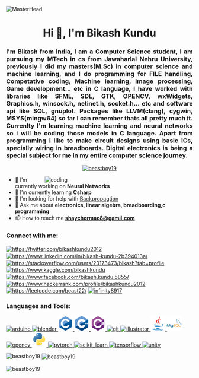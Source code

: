 ![MasterHead](https://blogger.googleusercontent.com/img/b/R29vZ2xl/AVvXsEiefmqA1zb79FUB_oB65j8tSJJsTGk5pb82SW0dVsCRG_GXbOuqEGiNCfLAXLpUXRBPBoV8coshyx2OV-lpXcym3dAR6HJ6pLClv2jwE4kXXe4XkMiJGk8g1jFl0swYoSyDcOAGiHmhSamIp2RhaIIEYM_WTarQPDa2KTSnx3ll3YIqqSC4H_sxbz6Dezk/s1920/carbon-fiber-fine-sticks-r05bjq21l5x2ggmi.jpg)
<h1 align="center">Hi 👋, I'm Bikash Kundu</h1>
<h3 align="justify">I'm Bikash from India, I am a Computer Science student, I am pursuing my MTech in cs from Jawaharlal Nehru University, previously I did my masters(M.Sc) in computer science and machine learning, and I do programming for FILE handling, Competative coding, Machine learning, Image processing, Game development... etc in C language, I have worked with libraries like SFML, SDL, GTK, OPENCV, wxWidgets, Graphics.h, winsock.h, netinet.h, socket.h... etc and software api like SQL, gnuplot. Packages like LLVM(clang), cygwin, MSYS(mingw64) so far I can remember thats all pretty much it. Currenlty I'm learning machine learning and neural networks so i will be coding those models in C language. Apart from programming I like to make circuit designs using basic ICs, specially wiring in breadboards. Digital electronics is being a special subject for me in my entire computer science journey.</h3>

<p align="center"> <a href="https://github.com/ryo-ma/github-profile-trophy"><img src="https://github-profile-trophy.vercel.app/?username=beastboy19" alt="beastboy19" /></a> </p>

<img align="right" alt="coding" width="400" src="https://cdn.dribbble.com/users/5690231/screenshots/16191500/media/4fbd0ec22f13a3521bb37cc5fe8b1cb3.gif">

- 🔭 I’m currently working on **Neural Networks**
- 🌱 I’m currently learning **Csharp**
- 🤝 I’m looking for help with [Backpropagtion](https://github.com/BeastBoy19/Supervised_Learning_C)
- 💬 Ask me about **electronics, linear algebra, breadboarding,c programming**
- 📫 How to reach me **shaychormac8@gamil.com**

<h3 align="left">Connect with me:</h3>
<p align="left">
<a href="https://twitter.com/bikashkundu2012" target="blank"><img align="center" src="https://raw.githubusercontent.com/rahuldkjain/github-profile-readme-generator/master/src/images/icons/Social/twitter.svg" alt="https://twitter.com/bikashkundu2012" height="30" width="40" /></a>
<a href="https://linkedin.com/in/https://www.linkedin.com/in/bikash-kundu-2b394013a/" target="blank"><img align="center" src="https://raw.githubusercontent.com/rahuldkjain/github-profile-readme-generator/master/src/images/icons/Social/linked-in-alt.svg" alt="https://www.linkedin.com/in/bikash-kundu-2b394013a/" height="30" width="40" /></a>
<a href="https://stackoverflow.com/users/https://stackoverflow.com/users/23173473/bikash?tab=profile" target="blank"><img align="center" src="https://raw.githubusercontent.com/rahuldkjain/github-profile-readme-generator/master/src/images/icons/Social/stack-overflow.svg" alt="https://stackoverflow.com/users/23173473/bikash?tab=profile" height="30" width="40" /></a>
<a href="https://kaggle.com/https://www.kaggle.com/bikashkundu" target="blank"><img align="center" src="https://raw.githubusercontent.com/rahuldkjain/github-profile-readme-generator/master/src/images/icons/Social/kaggle.svg" alt="https://www.kaggle.com/bikashkundu" height="30" width="40" /></a>
<a href="https://fb.com/https://www.facebook.com/bikash.kundu.5855/" target="blank"><img align="center" src="https://raw.githubusercontent.com/rahuldkjain/github-profile-readme-generator/master/src/images/icons/Social/facebook.svg" alt="https://www.facebook.com/bikash.kundu.5855/" height="30" width="40" /></a>
<a href="https://www.hackerrank.com/https://www.hackerrank.com/profile/bikashkundu2012" target="blank"><img align="center" src="https://raw.githubusercontent.com/rahuldkjain/github-profile-readme-generator/master/src/images/icons/Social/hackerrank.svg" alt="https://www.hackerrank.com/profile/bikashkundu2012" height="30" width="40" /></a>
<a href="https://www.leetcode.com/https://leetcode.com/beast22/" target="blank"><img align="center" src="https://raw.githubusercontent.com/rahuldkjain/github-profile-readme-generator/master/src/images/icons/Social/leet-code.svg" alt="https://leetcode.com/beast22/" height="30" width="40" /></a>
<a href="https://discord.gg/infinity8917" target="blank"><img align="center" src="https://raw.githubusercontent.com/rahuldkjain/github-profile-readme-generator/master/src/images/icons/Social/discord.svg" alt="infinity8917" height="30" width="40" /></a>
</p>

<h3 align="left">Languages and Tools:</h3>
<p align="left"> <a href="https://www.arduino.cc/" target="_blank" rel="noreferrer"> <img src="https://cdn.worldvectorlogo.com/logos/arduino-1.svg" alt="arduino" width="40" height="40"/> </a> <a href="https://www.blender.org/" target="_blank" rel="noreferrer"> <img src="https://download.blender.org/branding/community/blender_community_badge_white.svg" alt="blender" width="40" height="40"/> </a> <a href="https://www.cprogramming.com/" target="_blank" rel="noreferrer"> <img src="https://raw.githubusercontent.com/devicons/devicon/master/icons/c/c-original.svg" alt="c" width="40" height="40"/> </a> <a href="https://www.w3schools.com/cpp/" target="_blank" rel="noreferrer"> <img src="https://raw.githubusercontent.com/devicons/devicon/master/icons/cplusplus/cplusplus-original.svg" alt="cplusplus" width="40" height="40"/> </a> <a href="https://www.w3schools.com/cs/" target="_blank" rel="noreferrer"> <img src="https://raw.githubusercontent.com/devicons/devicon/master/icons/csharp/csharp-original.svg" alt="csharp" width="40" height="40"/> </a> <a href="https://git-scm.com/" target="_blank" rel="noreferrer"> <img src="https://www.vectorlogo.zone/logos/git-scm/git-scm-icon.svg" alt="git" width="40" height="40"/> </a> <a href="https://www.adobe.com/in/products/illustrator.html" target="_blank" rel="noreferrer"> <img src="https://www.vectorlogo.zone/logos/adobe_illustrator/adobe_illustrator-icon.svg" alt="illustrator" width="40" height="40"/> </a> <a href="https://www.java.com" target="_blank" rel="noreferrer"> <img src="https://raw.githubusercontent.com/devicons/devicon/master/icons/java/java-original.svg" alt="java" width="40" height="40"/> </a> <a href="https://www.mysql.com/" target="_blank" rel="noreferrer"> <img src="https://raw.githubusercontent.com/devicons/devicon/master/icons/mysql/mysql-original-wordmark.svg" alt="mysql" width="40" height="40"/> </a> <a href="https://opencv.org/" target="_blank" rel="noreferrer"> <img src="https://www.vectorlogo.zone/logos/opencv/opencv-icon.svg" alt="opencv" width="40" height="40"/> </a> <a href="https://www.python.org" target="_blank" rel="noreferrer"> <img src="https://raw.githubusercontent.com/devicons/devicon/master/icons/python/python-original.svg" alt="python" width="40" height="40"/> </a> <a href="https://pytorch.org/" target="_blank" rel="noreferrer"> <img src="https://www.vectorlogo.zone/logos/pytorch/pytorch-icon.svg" alt="pytorch" width="40" height="40"/> </a> <a href="https://scikit-learn.org/" target="_blank" rel="noreferrer"> <img src="https://upload.wikimedia.org/wikipedia/commons/0/05/Scikit_learn_logo_small.svg" alt="scikit_learn" width="40" height="40"/> </a> <a href="https://www.tensorflow.org" target="_blank" rel="noreferrer"> <img src="https://www.vectorlogo.zone/logos/tensorflow/tensorflow-icon.svg" alt="tensorflow" width="40" height="40"/> </a> <a href="https://unity.com/" target="_blank" rel="noreferrer"> <img src="https://www.vectorlogo.zone/logos/unity3d/unity3d-icon.svg" alt="unity" width="40" height="40"/> </a> </p>

<p><img align="left" src="https://github-readme-stats.vercel.app/api/top-langs?username=beastboy19&show_icons=true&locale=en&layout=compact" alt="beastboy19" /></p>

<p>&nbsp;<img align="center" src="https://github-readme-stats.vercel.app/api?username=beastboy19&show_icons=true&locale=en" alt="beastboy19" /></p>

<p><img align="center" src="https://github-readme-streak-stats.herokuapp.com/?user=beastboy19&" alt="beastboy19" /></p>
